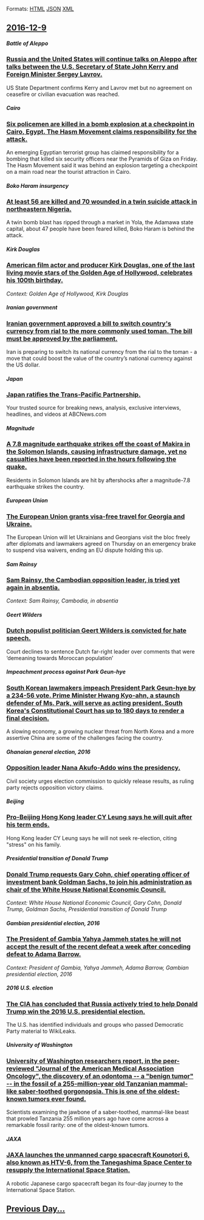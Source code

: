 
Formats: [HTML](2016/12/9/index.html)  [JSON](2016/12/9/index.json)  [XML](2016/12/9/index.xml)  

## [2016-12-9](/news/2016/12/9/index.md)

##### Battle of Aleppo
### [ Russia and the United States will continue talks on Aleppo after talks between the U.S. Secretary of State John Kerry and Foreign Minister Sergey Lavrov. ](/news/2016/12/9/russia-and-the-united-states-will-continue-talks-on-aleppo-after-talks-between-the-u-s-secretary-of-state-john-kerry-and-foreign-minister.md)
US State Department confirms Kerry and Lavrov met but no agreement on ceasefire or civilian evacuation was reached.

##### Cairo
### [ Six policemen are killed in a bomb explosion at a checkpoint in Cairo, Egypt. The Hasm Movement claims responsibility for the attack. ](/news/2016/12/9/six-policemen-are-killed-in-a-bomb-explosion-at-a-checkpoint-in-cairo-egypt-the-hasm-movement-claims-responsibility-for-the-attack.md)
An emerging Egyptian terrorist group has claimed responsibility for a bombing that killed six security officers near the Pyramids of Giza on Friday. The Hasm Movement said it was behind an explosion targeting a checkpoint on a main road near the tourist attraction in Cairo.

##### Boko Haram insurgency
### [ At least 56 are killed and 70 wounded in a twin suicide attack in northeastern Nigeria. ](/news/2016/12/9/at-least-56-are-killed-and-70-wounded-in-a-twin-suicide-attack-in-northeastern-nigeria.md)
A twin bomb blast has ripped through a market in Yola, the Adamawa state capital, about 47 people have been feared killed, Boko Haram is behind the attack.

##### Kirk Douglas
### [American film actor and producer Kirk Douglas, one of the last living movie stars of the Golden Age of Hollywood, celebrates his 100th birthday. ](/news/2016/12/9/american-film-actor-and-producer-kirk-douglas-one-of-the-last-living-movie-stars-of-the-golden-age-of-hollywood-celebrates-his-100th-birth.md)
_Context: Golden Age of Hollywood, Kirk Douglas_

##### Iranian government
### [Iranian government approved a bill to switch country's currency from rial to the more commonly used toman. The bill must be approved by the parliament. ](/news/2016/12/9/iranian-government-approved-a-bill-to-switch-country-s-currency-from-rial-to-the-more-commonly-used-toman-the-bill-must-be-approved-by-the.md)
Iran is preparing to switch its national currency from the rial to the toman - a move that could boost the value of the country’s national currency against the US dollar. 

##### Japan
### [Japan ratifies the Trans-Pacific Partnership. ](/news/2016/12/9/japan-ratifies-the-trans-pacific-partnership.md)
Your trusted source for breaking news, analysis, exclusive interviews, headlines, and videos at ABCNews.com

##### Magnitude
### [A 7.8 magnitude earthquake strikes off the coast of Makira in the Solomon Islands, causing infrastructure damage, yet no casualties have been reported in the hours following the quake. ](/news/2016/12/9/a-7-8-magnitude-earthquake-strikes-off-the-coast-of-makira-in-the-solomon-islands-causing-infrastructure-damage-yet-no-casualties-have-bee.md)
Residents in Solomon Islands are hit by aftershocks after a magnitude-7.8 earthquake strikes the country.

##### European Union
### [The European Union grants visa-free travel for Georgia and Ukraine. ](/news/2016/12/9/the-european-union-grants-visa-free-travel-for-georgia-and-ukraine.md)
The European Union will let Ukrainians and Georgians visit the bloc freely after diplomats and lawmakers agreed on Thursday on an emergency brake to suspend visa waivers, ending an EU dispute holding this up.

##### Sam Rainsy
### [Sam Rainsy, the Cambodian opposition leader, is tried yet again in absentia. ](/news/2016/12/9/sam-rainsy-the-cambodian-opposition-leader-is-tried-yet-again-in-absentia.md)
_Context: Sam Rainsy, Cambodia, in absentia_

##### Geert Wilders
### [Dutch populist politician Geert Wilders is convicted for hate speech. ](/news/2016/12/9/dutch-populist-politician-geert-wilders-is-convicted-for-hate-speech.md)
Court declines to sentence Dutch far-right leader over comments that were ‘demeaning towards Moroccan population’

##### Impeachment process against Park Geun-hye
### [South Korean lawmakers impeach President Park Geun-hye by a 234-56 vote. Prime Minister Hwang Kyo-ahn, a staunch defender of Ms. Park, will serve as acting president. South Korea's Constitutional Court has up to 180 days to render a final decision. ](/news/2016/12/9/south-korean-lawmakers-impeach-president-park-geun-hye-by-a-234a56-vote-prime-minister-hwang-kyo-ahn-a-staunch-defender-of-ms-park-wil.md)
A slowing economy, a growing nuclear threat from North Korea and a more assertive China are some of the challenges facing the country.

##### Ghanaian general election, 2016
### [Opposition leader Nana Akufo-Addo wins the presidency. ](/news/2016/12/9/opposition-leader-nana-akufo-addo-wins-the-presidency.md)
Civil society urges election commission to quickly release results, as ruling party rejects opposition victory claims.

##### Beijing
### [Pro-Beijing Hong Kong leader CY Leung says he will quit after his term ends. ](/news/2016/12/9/pro-beijing-hong-kong-leader-cy-leung-says-he-will-quit-after-his-term-ends.md)
Hong Kong leader CY Leung says he will not seek re-election, citing &quot;stress&quot; on his family.

##### Presidential transition of Donald Trump
### [ Donald Trump requests Gary Cohn, chief operating officer of investment bank Goldman Sachs, to join his administration as chair of the White House National Economic Council. ](/news/2016/12/9/donald-trump-requests-gary-cohn-chief-operating-officer-of-investment-bank-goldman-sachs-to-join-his-administration-as-chair-of-the-white.md)
_Context: White House National Economic Council, Gary Cohn, Donald Trump, Goldman Sachs, Presidential transition of Donald Trump_

##### Gambian presidential election, 2016
### [The President of Gambia Yahya Jammeh states he will not accept the result of the recent defeat a week after conceding defeat to Adama Barrow. ](/news/2016/12/9/the-president-of-gambia-yahya-jammeh-states-he-will-not-accept-the-result-of-the-recent-defeat-a-week-after-conceding-defeat-to-adama-barrow.md)
_Context: President of Gambia, Yahya Jammeh, Adama Barrow, Gambian presidential election, 2016_

##### 2016 U.S. election
### [The CIA has concluded that Russia actively tried to help Donald Trump win the 2016 U.S. presidential election. ](/news/2016/12/9/the-cia-has-concluded-that-russia-actively-tried-to-help-donald-trump-win-the-2016-u-s-presidential-election.md)
The U.S. has identified individuals and groups who passed Democratic Party material to WikiLeaks.

##### University of Washington
### [University of Washington researchers report, in the peer-reviewed "Journal of the American Medical Association Oncology", the discovery of an odontoma -- a "benign tumor" -- in the fossil of a 255-million-year old Tanzanian mammal-like saber-toothed gorgonopsia. This is one of the oldest-known tumors ever found. ](/news/2016/12/9/university-of-washington-researchers-report-in-the-peer-reviewed-journal-of-the-american-medical-association-oncology-the-discovery-of-a.md)
Scientists examining the jawbone of a saber-toothed, mammal-like beast that prowled Tanzania 255 million years ago have come across a remarkable fossil rarity: one of the oldest-known tumors.

##### JAXA
### [JAXA launches the unmanned cargo spacecraft Kounotori 6, also known as HTV-6, from the Tanegashima Space Center to resupply the International Space Station. ](/news/2016/12/9/jaxa-launches-the-unmanned-cargo-spacecraft-kounotori-6-also-known-as-htv-6-from-the-tanegashima-space-center-to-resupply-the-internationa.md)
A robotic Japanese cargo spacecraft began its four-day journey to the International Space Station.

## [Previous Day...](/news/2016/12/8/index.md)

